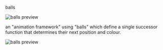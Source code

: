 balls

![balls preview](https://raw.githubusercontent.com/plaaosert/balls/main/balls_col.gif)

an "animation framework" using "balls" which define a single successor function that determines their next position and colour.

![balls preview](https://raw.githubusercontent.com/plaaosert/balls/main/balls_monocol.gif)
